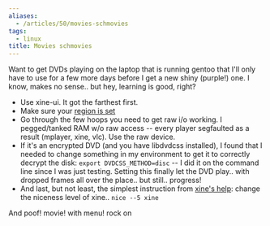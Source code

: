 ```yaml
---
aliases:
  - /articles/50/movies-schmovies
tags:
  - linux
title: Movies schmovies
---
```

<p>Want to get DVDs playing on the laptop that is running gentoo that I'll only have to use for a few more days before I get a new shiny (purple!) one. I know, makes no sense.. but hey, learning is good, right?
</p><ul>
<li>Use xine-ui. It got the farthest first.</li>
<li>Make sure your <a href="http://linvdr.org/projects/regionset/">region is set</a></li>
<li>Go through the few hoops you need to get raw i/o working. I pegged/tanked RAM w/o raw access -- every player segfaulted as a result (mplayer, xine, vlc). Use the raw device.</li>
<li>If it's an encrypted DVD (and you have libdvdcss installed), I found that I needed to change something in my environment to get it to correctly decrypt the disk: <code>export DVDCSS_METHOD=disc</code> -- I did it on the command line since I was just testing. Setting this finally let the DVD play.. with dropped frames all over the place.. but still.. progress!</li>
<li>And last, but not least, the simplest instruction from <a href="http://www.xine-project.org/faq#discardedskipped">xine's help</a>: change the niceness level of xine.. <code>nice --5 xine</code></li>
</ul>
<p>And poof! movie! with menu! rock on</p>
